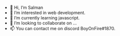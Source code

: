 - 👋 Hi, I’m Salman
- 👀 I’m interested in web development.
- 🌱 I’m currently learning javascript.
- 💞️ I’m looking to collaborate on ...
- 📫 You can contact me on discord BoyOnFire#1870.

<!---
Salman346/Salman346 is a ✨ special ✨ repository because its `README.md` (this file) appears on your GitHub profile.
You can click the Preview link to take a look at your changes.
--->
